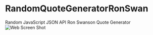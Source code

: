 # RandomQuoteGeneratorRonSwan
Random JavaScript JSON API Ron Swanson Quote Generator
![Web Screen Shot](https://github/ssharizal/RandomQuoteGeneratorRonSwan/web_screenshot1.jpg) 

